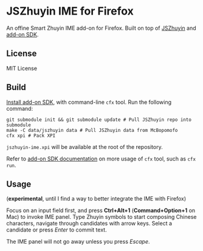 # JSZhuyin IME for Firefox

An offine Smart Zhuyin IME add-on for Firefox.
Built on top of [JSZhuyin](https://github.com/timdream/jszhuyin) and [add-on SDK](https://addons.mozilla.org/en-US/developers/builder).

## License

MIT License

## Build

[Install add-on SDK](https://addons.mozilla.org/en-US/developers/docs/sdk/latest/dev-guide/tutorials/installation.html), with command-line `cfx` tool. Run the following command:

    git submodule init && git submodule update # Pull JSZhuyin repo into submodule
    make -C data/jszhuyin data # Pull JSZhuyin data from McBopomofo
    cfx xpi # Pack XPI

`jszhuyin-ime.xpi` will be available at the root of the repository.

Refer to [add-on SDK documentation](https://addons.mozilla.org/en-US/developers/docs/sdk/latest/dev-guide/tutorials/getting-started-with-cfx.html) on more usage of `cfx` tool, such as `cfx run`.

## Usage

(**experimental**, until I find a way to better integrate the IME with Firefox)

Focus on an input field first, and press **Ctrl+Alt+1** (**Command+Option+1** on Mac) to invoke IME panel. Type Zhuyin symbols to start composing Chinese characters, navigate through candidates with arrow keys. Select a candidate or press *Enter* to commit text.

The IME panel will not go away unless you press *Escape*.